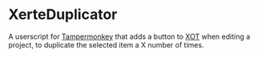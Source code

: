 # XerteDuplicator
A userscript for [Tampermonkey](https://tampermonkey.net) that adds a button to [XOT](https://github.com/thexerteproject/xerteonlinetoolkits) when editing a project, to duplicate the selected item a X number of times.

